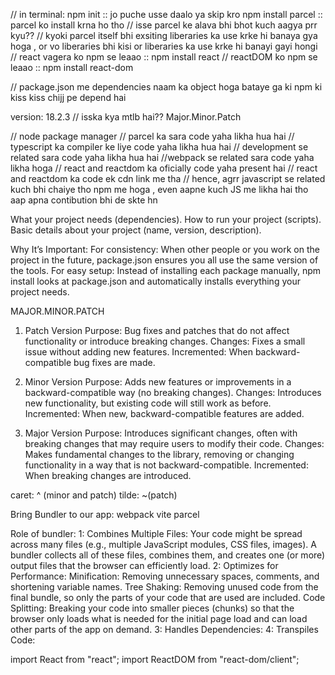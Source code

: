 // in terminal:
npm init  :: jo puche usse daalo ya skip kro
npm install parcel :: parcel ko install krna ho tho // isse parcel ke alava bhi bhot kuch aagya prr kyu??
// kyoki parcel itself bhi exsiting liberaries ka use krke hi banaya gya hoga , or vo liberaries bhi kisi or liberaries ka use krke hi banayi gayi hongi
// react vagera ko npm se leaao :: npm install react
// reactDOM ko npm se leaao :: npm install react-dom

// package.json me dependencies naam ka object hoga bataye ga ki npm ki kiss kiss chijj pe depend hai

version: 18.2.3   // isska kya mtlb hai??
Major.Minor.Patch



<!-- npm kya hai ???? -->
// node package manager
// parcel ka sara code yaha likha hua hai
// typescript ka compiler ke liye code yaha likha hua hai
// development se related sara code yaha likha hua hai
//webpack se related sara code yaha likha hoga
// react and reactdom ka oficially code yaha present hai
// react and reactdom ka code ek cdn link me tha
// hence, agrr javascript se related kuch bhi chaiye tho npm me hoga , even aapne kuch JS me likha hai tho aap apna contibution bhi de skte hn

<!-- Package.json -->
What your project needs (dependencies).
How to run your project (scripts).
Basic details about your project (name, version, description).

Why It’s Important:
For consistency: When other people or you work on the project in the future, package.json ensures you all use the same version of the tools.
For easy setup: Instead of installing each package manually, npm install looks at package.json and automatically installs everything your project needs.

<!-- First initialize your project with npm init -->
<!-- These are the updates -->
MAJOR.MINOR.PATCH

1. Patch Version
Purpose: Bug fixes and patches that do not affect functionality or introduce breaking changes.
Changes: Fixes a small issue without adding new features.
Incremented: When backward-compatible bug fixes are made.

2. Minor Version
Purpose: Adds new features or improvements in a backward-compatible way (no breaking changes).
Changes: Introduces new functionality, but existing code will still work as before.
Incremented: When new, backward-compatible features are added.

3. Major Version
Purpose: Introduces significant changes, often with breaking changes that may require users to modify their code.
Changes: Makes fundamental changes to the library, removing or changing functionality in a way that is not backward-compatible.
Incremented: When breaking changes are introduced.

caret: ^ (minor and patch)
tilde: ~(patch)

Bring Bundler to our app:
webpack
vite
parcel
<!-- npm install -D parcel -->

Role of bundler:
1: Combines Multiple Files:
Your code might be spread across many files (e.g., multiple JavaScript modules, CSS files, images). A bundler collects all of these files, combines them, and creates one (or more) output files that the browser can efficiently load.
2: Optimizes for Performance: Minification: Removing unnecessary spaces, comments, and shortening variable names.
Tree Shaking: Removing unused code from the final bundle, so only the parts of your code that are used are included.
Code Splitting: Breaking your code into smaller pieces (chunks) so that the browser only loads what is needed for the initial page load and can load other parts of the app on demand.
3: Handles Dependencies:
4: Transpiles Code:

<!-- npx parcel index.html -->
<!-- npx parcel build index.html -->



<!-- npm install react
npm install react-dom -->

import React from "react";
import ReactDOM from "react-dom/client";